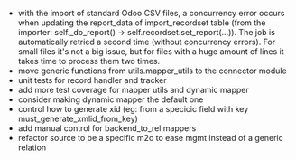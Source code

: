 - with the import of standard Odoo CSV files, a concurrency error occurs
  when updating the report_data of import_recordset table (from the
  importer: self.\_do_report() -\> self.recordset.set_report(...)). The
  job is automatically retried a second time (without concurrency
  errors). For small files it's not a big issue, but for files with a
  huge amount of lines it takes time to process them two times.
- move generic functions from utils.mapper_utils to the connector module
- unit tests for record handler and tracker
- add more test coverage for mapper utils and dynamic mapper
- consider making dynamic mapper the default one
- control how to generate xid (eg: from a specicic field with key
  must_generate_xmlid_from_key)
- add manual control for backend_to_rel mappers
- refactor source to be a specific m2o to ease mgmt instead of a generic
  relation
